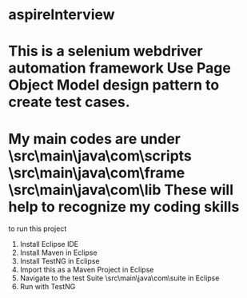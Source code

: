 # aspireInterview
This is a selenium webdriver automation framework
Use Page Object Model design pattern to create test cases.
====
My main codes are under
\src\main\java\com\scripts
\src\main\java\com\frame
\src\main\java\com\lib
These will help to recognize my coding skills
====
to run this project
1. Install Eclipse IDE
2. Install Maven in Eclipse 
3. Install TestNG in Eclipse
4. Import this as a Maven Project in Eclipse
5. Navigate to the test Suite \src\main\java\com\suite in Eclipse
6. Run with TestNG
